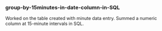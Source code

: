 ### group-by-15minutes-in-date-column-in-SQL

Worked on the table created with minute data entry. Summed a numeric column at 15-minute intervals in SQL.
